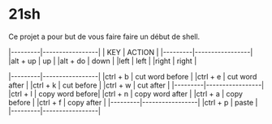 # 21sh

Ce projet a pour but de vous faire faire un début de shell.

|---------|-----------------|
|   KEY   | 	ACTION		    |
|---------|-----------------|
|alt + up | up |
|alt + do | down |
|left | left |
|right | right	|


|---------|-----------------|
|ctrl + b | cut word before	|
|ctrl + e | cut word after	|
|ctrl + k | cut before		|
|ctrl + w | cut after		|
|---------|-----------------|
|ctrl + l | copy word before|
|ctrl + n | copy word after	|
|ctrl + a | copy before		|
|ctrl + f | copy after		|
|---------|-----------------|
|ctrl + p | paste			|
|---------|-----------------|
